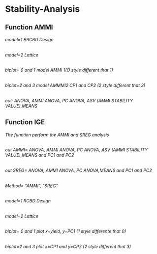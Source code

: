 # Stability-Analysis

## Function AMMI


######  model=1 BRCBD Design
######  model=2 Lattice
######  biplot= 0 and 1 model AMMI 1(O style different that 1)
######  biplot=2 and 3 model AMMMI2  CP1 and CP2 (2 style different that 3)
######  out: ANOVA, AMMI ANOVA, PC ANOVA, ASV (AMMI STABILITY VALUE),MEANS


## Function IGE 
###### The function perform the AMMI and SREG analysis
###### out AMMI= ANOVA, AMMI ANOVA, PC ANOVA, ASV (AMMI STABILITY VALUE),MEANS and PC1 and PC2 
###### out SREG= ANOVA, AMMI ANOVA, PC ANOVA,MEANS and PC1 and PC2 
 
###### Method= "AMMI", "SREG"
###### model=1 RCBD Design
###### model=2 Lattice
###### biplot= 0 and 1 plot x=yield, y=PC1 (1 style differente that 0)
###### biplot=2 and 3  plot x=CP1 and y=CP2 (2 style different that 3)
